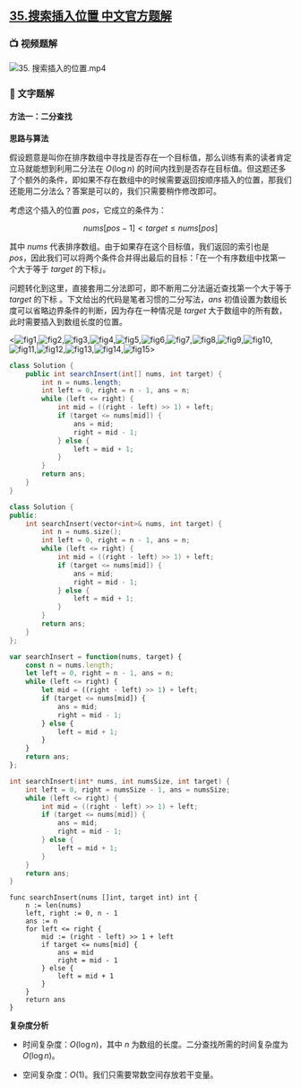 ## [35.搜索插入位置 中文官方题解](https://leetcode.cn/problems/search-insert-position/solutions/100000/sou-suo-cha-ru-wei-zhi-by-leetcode-solution)

### 📺 视频题解  
![35. 搜索插入的位置.mp4](340b43f1-c2f6-45cf-aa63-d0c9f78fc0c5)

### 📖 文字题解
#### 方法一：二分查找

**思路与算法**

假设题意是叫你在排序数组中寻找是否存在一个目标值，那么训练有素的读者肯定立马就能想到利用二分法在 $O(\log n)$ 的时间内找到是否存在目标值。但这题还多了个额外的条件，即如果不存在数组中的时候需要返回按顺序插入的位置，那我们还能用二分法么？答案是可以的，我们只需要稍作修改即可。

考虑这个插入的位置 $\textit{pos}$，它成立的条件为：

$$
\textit{nums}[pos-1]<\textit{target}\le \textit{nums}[pos]
$$

其中 $\textit{nums}$ 代表排序数组。由于如果存在这个目标值，我们返回的索引也是 $\textit{pos}$，因此我们可以将两个条件合并得出最后的目标：「在一个有序数组中找第一个大于等于 $\textit{target}$ 的下标」。

问题转化到这里，直接套用二分法即可，即不断用二分法逼近查找第一个大于等于 $\textit{target}$ 的下标 。下文给出的代码是笔者习惯的二分写法，$\textit{ans}$ 初值设置为数组长度可以省略边界条件的判断，因为存在一种情况是 $\textit{target}$ 大于数组中的所有数，此时需要插入到数组长度的位置。

<![fig1](https://assets.leetcode-cn.com/solution-static/35/1.png),![fig2](https://assets.leetcode-cn.com/solution-static/35/2.png),![fig3](https://assets.leetcode-cn.com/solution-static/35/3.png),![fig4](https://assets.leetcode-cn.com/solution-static/35/4.png),![fig5](https://assets.leetcode-cn.com/solution-static/35/5.png),![fig6](https://assets.leetcode-cn.com/solution-static/35/6.png),![fig7](https://assets.leetcode-cn.com/solution-static/35/7.png),![fig8](https://assets.leetcode-cn.com/solution-static/35/8.png),![fig9](https://assets.leetcode-cn.com/solution-static/35/9.png),![fig10](https://assets.leetcode-cn.com/solution-static/35/10.png),![fig11](https://assets.leetcode-cn.com/solution-static/35/11.png),![fig12](https://assets.leetcode-cn.com/solution-static/35/12.png),![fig13](https://assets.leetcode-cn.com/solution-static/35/13.png),![fig14](https://assets.leetcode-cn.com/solution-static/35/14.png),![fig15](https://assets.leetcode-cn.com/solution-static/35/15.png)>

```Java [sol1-Java]
class Solution {
    public int searchInsert(int[] nums, int target) {
        int n = nums.length;
        int left = 0, right = n - 1, ans = n;
        while (left <= right) {
            int mid = ((right - left) >> 1) + left;
            if (target <= nums[mid]) {
                ans = mid;
                right = mid - 1;
            } else {
                left = mid + 1;
            }
        }
        return ans;
    }
}
```
```C++ [sol1-C++]
class Solution {
public:
    int searchInsert(vector<int>& nums, int target) {
        int n = nums.size();
        int left = 0, right = n - 1, ans = n;
        while (left <= right) {
            int mid = ((right - left) >> 1) + left;
            if (target <= nums[mid]) {
                ans = mid;
                right = mid - 1;
            } else {
                left = mid + 1;
            }
        }
        return ans;
    }
};
```
```JavaScript [sol1-JavaScript]
var searchInsert = function(nums, target) {
    const n = nums.length;
    let left = 0, right = n - 1, ans = n;
    while (left <= right) {
        let mid = ((right - left) >> 1) + left;
        if (target <= nums[mid]) {
            ans = mid;
            right = mid - 1;
        } else {
            left = mid + 1;
        }
    }
    return ans;
};
```

```C [sol1-C]
int searchInsert(int* nums, int numsSize, int target) {
    int left = 0, right = numsSize - 1, ans = numsSize;
    while (left <= right) {
        int mid = ((right - left) >> 1) + left;
        if (target <= nums[mid]) {
            ans = mid;
            right = mid - 1;
        } else {
            left = mid + 1;
        }
    }
    return ans;
}
```

```golang [sol1-Golang]
func searchInsert(nums []int, target int) int {
    n := len(nums)
    left, right := 0, n - 1
    ans := n
    for left <= right {
        mid := (right - left) >> 1 + left
        if target <= nums[mid] {
            ans = mid
            right = mid - 1
        } else {
            left = mid + 1
        }
    }
    return ans
}
```

**复杂度分析**

- 时间复杂度：$O(\log n)$，其中 $n$ 为数组的长度。二分查找所需的时间复杂度为 $O(\log n)$。

- 空间复杂度：$O(1)$。我们只需要常数空间存放若干变量。